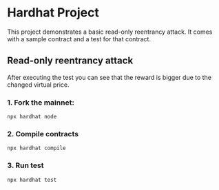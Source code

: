 # Hardhat Project
This project demonstrates a basic read-only reentrancy attack. It comes with a sample contract and a test for that contract.

## Read-only reentrancy attack

 After executing the test you can see that the reward is bigger due to the changed virtual price.

### 1. Fork the mainnet:

```
npx hardhat node
```
### 2. Compile contracts

```
npx hardhat compile
```
### 3. Run test

```
npx hardhat test
```
